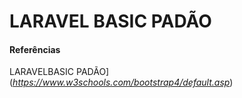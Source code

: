 # LARAVEL BASIC PADÃO

#### Referências
LARAVELBASIC PADÃO](*https://www.w3schools.com/bootstrap4/default.asp*)
